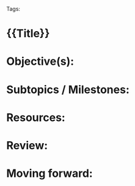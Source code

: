 Tags: 

# **{{Title}}**

# Objective(s):



# Subtopics / Milestones:



# Resources:



# Review:



# Moving forward:




